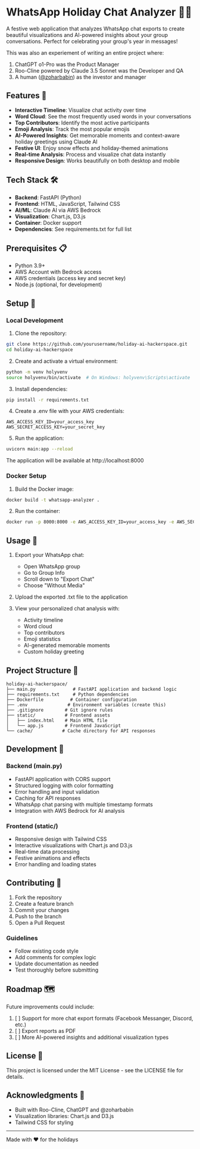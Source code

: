 # WhatsApp Holiday Chat Analyzer 🎄✨

A festive web application that analyzes WhatsApp chat exports to create beautiful visualizations and AI-powered insights about your group conversations. Perfect for celebrating your group's year in messages!

This was also an experiement of writing an entire project where:  

1. ChatGPT o1-Pro was the Product Manager  
2. Roo-Cline powered by Claude 3.5 Sonnet was the Developer and QA  
3. A human ([@zoharbabin](https://github.com/zoharbabin/)) as the investor and manager  

## Features 🌟

- **Interactive Timeline**: Visualize chat activity over time
- **Word Cloud**: See the most frequently used words in your conversations
- **Top Contributors**: Identify the most active participants
- **Emoji Analysis**: Track the most popular emojis
- **AI-Powered Insights**: Get memorable moments and context-aware holiday greetings using Claude AI
- **Festive UI**: Enjoy snow effects and holiday-themed animations
- **Real-time Analysis**: Process and visualize chat data instantly
- **Responsive Design**: Works beautifully on both desktop and mobile

## Tech Stack 🛠

- **Backend**: FastAPI (Python)
- **Frontend**: HTML, JavaScript, Tailwind CSS
- **AI/ML**: Claude AI via AWS Bedrock
- **Visualization**: Chart.js, D3.js
- **Container**: Docker support
- **Dependencies**: See requirements.txt for full list

## Prerequisites 📋

- Python 3.9+
- AWS Account with Bedrock access
- AWS credentials (access key and secret key)
- Node.js (optional, for development)

## Setup 🚀

### Local Development

1. Clone the repository:
```bash
git clone https://github.com/yourusername/holiday-ai-hackerspace.git
cd holiday-ai-hackerspace
```

2. Create and activate a virtual environment:
```bash
python -m venv holyvenv
source holyvenv/bin/activate  # On Windows: holyvenv\Scripts\activate
```

3. Install dependencies:
```bash
pip install -r requirements.txt
```

4. Create a .env file with your AWS credentials:
```env
AWS_ACCESS_KEY_ID=your_access_key
AWS_SECRET_ACCESS_KEY=your_secret_key
```

5. Run the application:
```bash
uvicorn main:app --reload
```

The application will be available at http://localhost:8000

### Docker Setup

1. Build the Docker image:
```bash
docker build -t whatsapp-analyzer .
```

2. Run the container:
```bash
docker run -p 8000:8000 -e AWS_ACCESS_KEY_ID=your_access_key -e AWS_SECRET_ACCESS_KEY=your_secret_key whatsapp-analyzer
```

## Usage 📱

1. Export your WhatsApp chat:
   - Open WhatsApp group
   - Go to Group Info
   - Scroll down to "Export Chat"
   - Choose "Without Media"

2. Upload the exported .txt file to the application

3. View your personalized chat analysis with:
   - Activity timeline
   - Word cloud
   - Top contributors
   - Emoji statistics
   - AI-generated memorable moments
   - Custom holiday greeting

## Project Structure 📁

```
holiday-ai-hackerspace/
├── main.py              # FastAPI application and backend logic
├── requirements.txt     # Python dependencies
├── Dockerfile          # Container configuration
├── .env               # Environment variables (create this)
├── .gitignore        # Git ignore rules
├── static/           # Frontend assets
│   ├── index.html    # Main HTML file
│   └── app.js        # Frontend JavaScript
└── cache/           # Cache directory for API responses
```

## Development 🔧

### Backend (main.py)
- FastAPI application with CORS support
- Structured logging with color formatting
- Error handling and input validation
- Caching for API responses
- WhatsApp chat parsing with multiple timestamp formats
- Integration with AWS Bedrock for AI analysis

### Frontend (static/)
- Responsive design with Tailwind CSS
- Interactive visualizations with Chart.js and D3.js
- Real-time data processing
- Festive animations and effects
- Error handling and loading states

## Contributing 🤝

1. Fork the repository
2. Create a feature branch
3. Commit your changes
4. Push to the branch
5. Open a Pull Request

### Guidelines
- Follow existing code style
- Add comments for complex logic
- Update documentation as needed
- Test thoroughly before submitting

## Roadmap 🗺️

Future improvements could include:

1. [ ] Support for more chat export formats (Facebook Messanger, Discord, etc.)
2. [ ] Export reports as PDF
3. [ ] More AI-powered insights and additional visualization types

## License 📄

This project is licensed under the MIT License - see the LICENSE file for details.

## Acknowledgments 💝

- Built with Roo-Cline, ChatGPT and @zoharbabin
- Visualization libraries: Chart.js and D3.js
- Tailwind CSS for styling

---

Made with ❤️ for the holidays